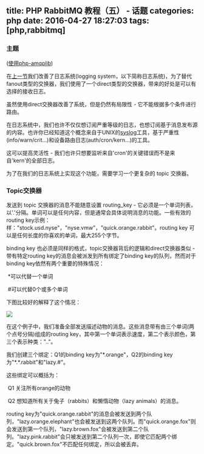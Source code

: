 title: PHP RabbitMQ 教程（五） - 话题
categories: php
date: 2016-04-27 18:27:03
tags:  [php,rabbitmq]
---

### 主题

([使用php-amqplib](https://github.com/php-amqplib/php-amqplib))

在[上一节](/2016/04/24/php-rabbitmq-tutorial-four.html)我们改善了日志系统(logging system，以下简称日志系统)，为了替代fanout类型的交换器，我们使用了一个direct类型的交换器，带来的好处是可以有选择的接收日志。

虽然使用direct交换器改善了系统，但是仍然有局限性 - 它不能根据多个条件进行路由。

在日志系统中，我们也许不仅仅想订阅严重等级的日志，也想订阅基于消息发布源的内容。也许你已经知道这个概念来自于UNIX的[syslog](http://en.wikipedia.org/wiki/Syslog)工具，基于严重性(info/warn/crit...)和设备路由日志(auth/cron/kern...)的工具。

这可以提高灵活性 - 我们也许只想要监听来自'cron'的关键错误而不是来自'kern'的全部日志。

为了在我们的日志系统上实现这个功能，需要学习一个更复杂的 topic 交换器。

### Topic交换器

发送到 topic 交换器的消息不能随意设置 routing_key - 它必须是一个单词列表，以'.'分隔。单词可以是任何内容，但是通常会具体说明消息的功能。一些有效的routing key示例：样："stock.usd.nyse"，"nyse.vmw"，"quick.orange.rabbit"。routing key 可以是任何长度的你喜欢的单词，最大255个字节。

binding key 也必须是同样的格式，topic交换器背后的逻辑和direct交换器类似 - 带有特定routing key的消息会被派发到所有绑定了binding key的队列，然而对于binding key依然有两个重要的特殊情况：

​	*可以代替一个单词

​	\#可以代替0个或多个单词

下图比较好的解释了这个情况：

![](/rabbitmq/python-five.png)	

在这个例子中，我们准备全部发送描述动物的消息。这些消息带有由三个单词(两个点号分隔)组成的routing key，其中第一个单词表示速度，第二个表示颜色，第三个表示种类："<speed>.<colour>.<species>"。

我们创建三个绑定：Q1的binding key为"\*.orange"，Q2的binding key为"\*.\*.rabbit"和"lazy.\#"。

这些绑定可以概括为：

​	Q1 关注所有orange的动物

​	Q2 想知道所有关于兔子（rabbits）和懒惰动物（lazy animals）的消息。

routing key为"quick.orange.rabbit"的消息会被发送到两个队列，"lazy.orange.elephant"也会被发送到这两个队列。而"quick.orange.fox"则会发送到第一个队列，"lazy.brown.fox"会被发送到第二个队列。"lazy.pink.rabbit"会只被发送到第二个队列一次，即使它匹配两个绑定。"quick.brown.fox"不匹配任何绑定，所以会被丢弃。











